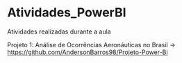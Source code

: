 # Atividades_PowerBI


Atividades realizadas durante a aula

Projeto 1: Análise de Ocorrências Aeronáuticas no Brasil -> https://github.com/AndersonBarros98/Projeto-Power-Bi

